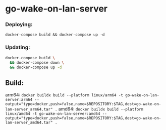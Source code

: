 # go-wake-on-lan-server

### Deploying:
`docker-compose build && docker-compose up -d`

### Updating:
```bash
docker-compose build \
  && docker-compose down \
  && docker-compose up -d
```
## Build:
arm64: `docker buildx build --platform linux/arm64 -t go-wake-on-lan-server:arm64 --output="type=docker,push=false,name=$REPOSITORY:$TAG,dest=go-wake-on-lan-server_arm64.tar" .`
amd64: `docker buildx build --platform linux/amd64 -t go-wake-on-lan-server:amd64 --output="type=docker,push=false,name=$REPOSITORY:$TAG,dest=go-wake-on-lan-server_amd64.tar" .`
